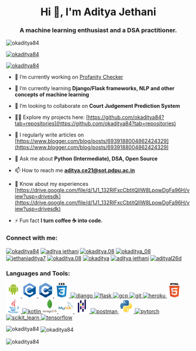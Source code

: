 <h1 align="center">Hi 👋, I'm Aditya Jethani</h1>
<h3 align="center">A machine learning enthusiast and a DSA practitioner.</h3>

<p align="left"> <img src="https://komarev.com/ghpvc/?username=okaditya84&label=Profile%20views&color=0e75b6&style=flat" alt="okaditya84" /> </p>

<p align="left"> <a href="https://github.com/ryo-ma/github-profile-trophy"><img src="https://github-profile-trophy.vercel.app/?username=okaditya84" alt="okaditya84" /></a> </p>

<p align="left"> <a href="https://twitter.com/okaditya84" target="blank"><img src="https://img.shields.io/twitter/follow/okaditya84?logo=twitter&style=for-the-badge" alt="okaditya84" /></a> </p>

- 🔭 I’m currently working on [Profanity Checker](https://github.com/okaditya84/Profanity-Checker)

- 🌱 I’m currently learning **Django/Flask frameworks, NLP and other concepts of machine learning**

- 👯 I’m looking to collaborate on **Court Judgement Prediction System**

- 👨‍💻 Explore my projects here: [https://github.com/okaditya84?tab=repositories](https://github.com/okaditya84?tab=repositories)

- 📝 I regularly write articles on [https://www.blogger.com/blog/posts/6939188004862424329](https://www.blogger.com/blog/posts/6939188004862424329)

- 💬 Ask me about **Python (Intermediate), DSA, Open Source**

- 📫 How to reach me **aditya.ce21@sot.pdpu.ac.in**

- 📄 Know about my experiences [https://drive.google.com/file/d/1J1_132RlFxcCbtitQlIW8LpowDgFa96H/view?usp=drivesdk](https://drive.google.com/file/d/1J1_132RlFxcCbtitQlIW8LpowDgFa96H/view?usp=drivesdk)

- ⚡ Fun fact **I turn coffee ☕ into code.**

<h3 align="left">Connect with me:</h3>
<p align="left">
<a href="https://twitter.com/okaditya84" target="blank"><img align="center" src="https://raw.githubusercontent.com/rahuldkjain/github-profile-readme-generator/master/src/images/icons/Social/twitter.svg" alt="okaditya84" height="30" width="40" /></a>
<a href="https://linkedin.com/in/aditya jethani" target="blank"><img align="center" src="https://raw.githubusercontent.com/rahuldkjain/github-profile-readme-generator/master/src/images/icons/Social/linked-in-alt.svg" alt="aditya jethani" height="30" width="40" /></a>
<a href="https://instagram.com/okaditya.08" target="blank"><img align="center" src="https://raw.githubusercontent.com/rahuldkjain/github-profile-readme-generator/master/src/images/icons/Social/instagram.svg" alt="okaditya.08" height="30" width="40" /></a>
<a href="https://www.codechef.com/users/okaditya_08" target="blank"><img align="center" src="https://cdn.jsdelivr.net/npm/simple-icons@3.1.0/icons/codechef.svg" alt="okaditya_08" height="30" width="40" /></a>
<a href="https://www.hackerrank.com/jethaniaditya7" target="blank"><img align="center" src="https://raw.githubusercontent.com/rahuldkjain/github-profile-readme-generator/master/src/images/icons/Social/hackerrank.svg" alt="jethaniaditya7" height="30" width="40" /></a>
<a href="https://codeforces.com/profile/okaditya.08" target="blank"><img align="center" src="https://raw.githubusercontent.com/rahuldkjain/github-profile-readme-generator/master/src/images/icons/Social/codeforces.svg" alt="okaditya.08" height="30" width="40" /></a>
<a href="https://www.leetcode.com/okaditya" target="blank"><img align="center" src="https://raw.githubusercontent.com/rahuldkjain/github-profile-readme-generator/master/src/images/icons/Social/leet-code.svg" alt="okaditya" height="30" width="40" /></a>
<a href="https://www.hackerearth.com/aditya jethani" target="blank"><img align="center" src="https://raw.githubusercontent.com/rahuldkjain/github-profile-readme-generator/master/src/images/icons/Social/hackerearth.svg" alt="aditya jethani" height="30" width="40" /></a>
<a href="https://auth.geeksforgeeks.org/user/adityal26d" target="blank"><img align="center" src="https://raw.githubusercontent.com/rahuldkjain/github-profile-readme-generator/master/src/images/icons/Social/geeks-for-geeks.svg" alt="adityal26d" height="30" width="40" /></a>
</p>

<h3 align="left">Languages and Tools:</h3>
<p align="left"> <a href="https://developer.android.com" target="_blank" rel="noreferrer"> <img src="https://raw.githubusercontent.com/devicons/devicon/master/icons/android/android-original-wordmark.svg" alt="android" width="40" height="40"/> </a> <a href="https://www.cprogramming.com/" target="_blank" rel="noreferrer"> <img src="https://raw.githubusercontent.com/devicons/devicon/master/icons/c/c-original.svg" alt="c" width="40" height="40"/> </a> <a href="https://www.w3schools.com/cpp/" target="_blank" rel="noreferrer"> <img src="https://raw.githubusercontent.com/devicons/devicon/master/icons/cplusplus/cplusplus-original.svg" alt="cplusplus" width="40" height="40"/> </a> <a href="https://www.w3schools.com/css/" target="_blank" rel="noreferrer"> <img src="https://raw.githubusercontent.com/devicons/devicon/master/icons/css3/css3-original-wordmark.svg" alt="css3" width="40" height="40"/> </a> <a href="https://www.djangoproject.com/" target="_blank" rel="noreferrer"> <img src="https://cdn.worldvectorlogo.com/logos/django.svg" alt="django" width="40" height="40"/> </a> <a href="https://flask.palletsprojects.com/" target="_blank" rel="noreferrer"> <img src="https://www.vectorlogo.zone/logos/pocoo_flask/pocoo_flask-icon.svg" alt="flask" width="40" height="40"/> </a> <a href="https://cloud.google.com" target="_blank" rel="noreferrer"> <img src="https://www.vectorlogo.zone/logos/google_cloud/google_cloud-icon.svg" alt="gcp" width="40" height="40"/> </a> <a href="https://git-scm.com/" target="_blank" rel="noreferrer"> <img src="https://www.vectorlogo.zone/logos/git-scm/git-scm-icon.svg" alt="git" width="40" height="40"/> </a> <a href="https://heroku.com" target="_blank" rel="noreferrer"> <img src="https://www.vectorlogo.zone/logos/heroku/heroku-icon.svg" alt="heroku" width="40" height="40"/> </a> <a href="https://www.w3.org/html/" target="_blank" rel="noreferrer"> <img src="https://raw.githubusercontent.com/devicons/devicon/master/icons/html5/html5-original-wordmark.svg" alt="html5" width="40" height="40"/> </a> <a href="https://www.java.com" target="_blank" rel="noreferrer"> <img src="https://raw.githubusercontent.com/devicons/devicon/master/icons/java/java-original.svg" alt="java" width="40" height="40"/> </a> <a href="https://kotlinlang.org" target="_blank" rel="noreferrer"> <img src="https://www.vectorlogo.zone/logos/kotlinlang/kotlinlang-icon.svg" alt="kotlin" width="40" height="40"/> </a> <a href="https://www.mongodb.com/" target="_blank" rel="noreferrer"> <img src="https://raw.githubusercontent.com/devicons/devicon/master/icons/mongodb/mongodb-original-wordmark.svg" alt="mongodb" width="40" height="40"/> </a> <a href="https://www.mysql.com/" target="_blank" rel="noreferrer"> <img src="https://raw.githubusercontent.com/devicons/devicon/master/icons/mysql/mysql-original-wordmark.svg" alt="mysql" width="40" height="40"/> </a> <a href="https://pandas.pydata.org/" target="_blank" rel="noreferrer"> <img src="https://raw.githubusercontent.com/devicons/devicon/2ae2a900d2f041da66e950e4d48052658d850630/icons/pandas/pandas-original.svg" alt="pandas" width="40" height="40"/> </a> <a href="https://postman.com" target="_blank" rel="noreferrer"> <img src="https://www.vectorlogo.zone/logos/getpostman/getpostman-icon.svg" alt="postman" width="40" height="40"/> </a> <a href="https://www.python.org" target="_blank" rel="noreferrer"> <img src="https://raw.githubusercontent.com/devicons/devicon/master/icons/python/python-original.svg" alt="python" width="40" height="40"/> </a> <a href="https://pytorch.org/" target="_blank" rel="noreferrer"> <img src="https://www.vectorlogo.zone/logos/pytorch/pytorch-icon.svg" alt="pytorch" width="40" height="40"/> </a> <a href="https://scikit-learn.org/" target="_blank" rel="noreferrer"> <img src="https://upload.wikimedia.org/wikipedia/commons/0/05/Scikit_learn_logo_small.svg" alt="scikit_learn" width="40" height="40"/> </a> <a href="https://www.tensorflow.org" target="_blank" rel="noreferrer"> <img src="https://www.vectorlogo.zone/logos/tensorflow/tensorflow-icon.svg" alt="tensorflow" width="40" height="40"/> </a> </p>

<p><img align="left" src="https://github-readme-stats.vercel.app/api/top-langs?username=okaditya84&show_icons=true&locale=en&layout=compact" alt="okaditya84" /></p>

<p>&nbsp;<img align="center" src="https://github-readme-stats.vercel.app/api?username=okaditya84&show_icons=true&locale=en" alt="okaditya84" /></p>

<p><img align="center" src="https://github-readme-streak-stats.herokuapp.com/?user=okaditya84&" alt="okaditya84" /></p>
